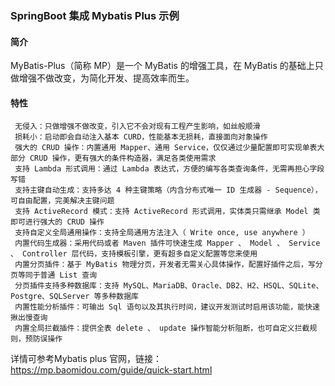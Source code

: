### SpringBoot 集成 Mybatis Plus 示例

#### 简介
MyBatis-Plus（简称 MP）是一个 MyBatis 的增强工具，在 MyBatis 的基础上只做增强不做改变，为简化开发、提高效率而生。  
#### 特性
 
     无侵入：只做增强不做改变，引入它不会对现有工程产生影响，如丝般顺滑
     损耗小：启动即会自动注入基本 CURD，性能基本无损耗，直接面向对象操作
     强大的 CRUD 操作：内置通用 Mapper、通用 Service，仅仅通过少量配置即可实现单表大部分 CRUD 操作，更有强大的条件构造器，满足各类使用需求
     支持 Lambda 形式调用：通过 Lambda 表达式，方便的编写各类查询条件，无需再担心字段写错
     支持主键自动生成：支持多达 4 种主键策略（内含分布式唯一 ID 生成器 - Sequence），可自由配置，完美解决主键问题
     支持 ActiveRecord 模式：支持 ActiveRecord 形式调用，实体类只需继承 Model 类即可进行强大的 CRUD 操作
     支持自定义全局通用操作：支持全局通用方法注入（ Write once, use anywhere ）
     内置代码生成器：采用代码或者 Maven 插件可快速生成 Mapper 、 Model 、 Service 、 Controller 层代码，支持模板引擎，更有超多自定义配置等您来使用
     内置分页插件：基于 MyBatis 物理分页，开发者无需关心具体操作，配置好插件之后，写分页等同于普通 List 查询
     分页插件支持多种数据库：支持 MySQL、MariaDB、Oracle、DB2、H2、HSQL、SQLite、Postgre、SQLServer 等多种数据库
     内置性能分析插件：可输出 Sql 语句以及其执行时间，建议开发测试时启用该功能，能快速揪出慢查询
     内置全局拦截插件：提供全表 delete 、 update 操作智能分析阻断，也可自定义拦截规则，预防误操作


详情可参考Mybatis plus 官网，链接：  
https://mp.baomidou.com/guide/quick-start.html  